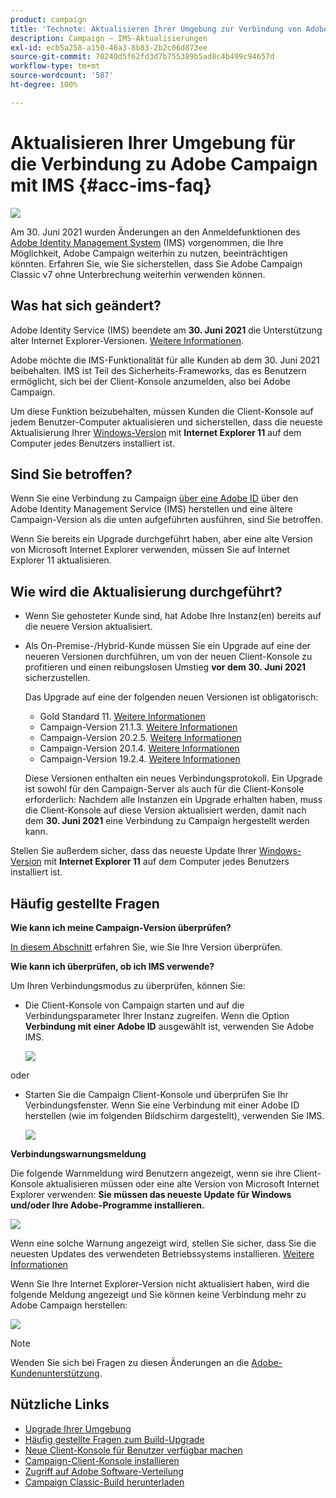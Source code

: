 ```yaml
---
product: campaign
title: 'Technote: Aktualisieren Ihrer Umgebung zur Verbindung von Adobe Campaign mit IMS'
description: Campaign – IMS-Aktualisierungen
exl-id: ecb5a258-a150-46a3-8b83-2b2c06d873ee
source-git-commit: 70240d5f62fd3d7b755389b5ad8c4b499c94657d
workflow-type: tm+mt
source-wordcount: '587'
ht-degree: 100%

---
```


# Aktualisieren Ihrer Umgebung für die Verbindung zu Adobe Campaign mit IMS {#acc-ims-faq}

![](../../assets/v7-only.svg)

Am 30. Juni 2021 wurden Änderungen an den Anmeldefunktionen des [Adobe Identity Management System](https://helpx.adobe.com/de/enterprise/using/identity.html) (IMS) vorgenommen, die Ihre Möglichkeit, Adobe Campaign weiterhin zu nutzen, beeinträchtigen könnten. Erfahren Sie, wie Sie sicherstellen, dass Sie Adobe Campaign Classic v7 ohne Unterbrechung weiterhin verwenden können.

## Was hat sich geändert?

Adobe Identity Service (IMS) beendete am **30. Juni 2021** die Unterstützung alter Internet Explorer-Versionen. [Weitere Informationen](https://helpx.adobe.com/de/x-productkb/global/update-operating-system-and-browser.html).

Adobe möchte die IMS-Funktionalität für alle Kunden ab dem 30. Juni 2021 beibehalten. IMS ist Teil des Sicherheits-Frameworks, das es Benutzern ermöglicht, sich bei der Client-Konsole anzumelden, also bei Adobe Campaign.

Um diese Funktion beizubehalten, müssen Kunden die Client-Konsole auf jedem Benutzer-Computer aktualisieren und sicherstellen, dass die neueste Aktualisierung Ihrer [Windows-Version](../../rn/using/compatibility-matrix.md#ClientConsoleoperatingsystems) mit **Internet Explorer 11** auf dem Computer jedes Benutzers installiert ist.

## Sind Sie betroffen?

Wenn Sie eine Verbindung zu Campaign [über eine Adobe ID](../../integrations/using/about-adobe-id.md) über den Adobe Identity Management Service (IMS) herstellen und eine ältere Campaign-Version als die unten aufgeführten ausführen, sind Sie betroffen.

Wenn Sie bereits ein Upgrade durchgeführt haben, aber eine alte Version von Microsoft Internet Explorer verwenden, müssen Sie auf Internet Explorer 11 aktualisieren.

## Wie wird die Aktualisierung durchgeführt?

* Wenn Sie gehosteter Kunde sind, hat Adobe Ihre Instanz(en) bereits auf die neuere Version aktualisiert.

* Als On-Premise-/Hybrid-Kunde müssen Sie ein Upgrade auf eine der neueren Versionen durchführen, um von der neuen Client-Konsole zu profitieren und einen reibungslosen Umstieg **vor dem 30. Juni 2021** sicherzustellen.

   Das Upgrade auf eine der folgenden neuen Versionen ist obligatorisch:

   * Gold Standard 11. [Weitere Informationen](../../rn/using/gold-standard.md)
   * Campaign-Version 21.1.3. [Weitere Informationen](../../rn/using/latest-release.md)
   * Campaign-Version 20.2.5. [Weitere Informationen](../../rn/using/release--2020.md#release-20-2-5-build-9188)
   * Campaign-Version 20.1.4. [Weitere Informationen](../../rn/using/release--2020.md#release-20-1-4-build-9126)
   * Campaign-Version 19.2.4. [Weitere Informationen](../../rn/using/release--2019.md#release-19-2-4-build-9082)

   Diese Versionen enthalten ein neues Verbindungsprotokoll. Ein Upgrade ist sowohl für den Campaign-Server als auch für die Client-Konsole erforderlich: Nachdem alle Instanzen ein Upgrade erhalten haben, muss die Client-Konsole auf diese Version aktualisiert werden, damit nach dem **30. Juni 2021** eine Verbindung zu Campaign hergestellt werden kann.

Stellen Sie außerdem sicher, dass das neueste Update Ihrer [Windows-Version](../../rn/using/compatibility-matrix.md#ClientConsoleoperatingsystems) mit **Internet Explorer 11** auf dem Computer jedes Benutzers installiert ist.

## Häufig gestellte Fragen

**Wie kann ich meine Campaign-Version überprüfen?**

[In diesem Abschnitt](../../platform/using/launching-adobe-campaign.md#getting-your-campaign-version) erfahren Sie, wie Sie Ihre Version überprüfen.


**Wie kann ich überprüfen, ob ich IMS verwende?**

Um Ihren Verbindungsmodus zu überprüfen, können Sie:

* Die Client-Konsole von Campaign starten und auf die Verbindungsparameter Ihrer Instanz zugreifen. Wenn die Option **Verbindung mit einer Adobe ID** ausgewählt ist, verwenden Sie Adobe IMS.

   ![](../../integrations/using/assets/ims_1.png)

oder

* Starten Sie die Campaign Client-Konsole und überprüfen Sie Ihr Verbindungsfenster. Wenn Sie eine Verbindung mit einer Adobe ID herstellen (wie im folgenden Bildschirm dargestellt), verwenden Sie IMS.

   ![](../../integrations/using/assets/adobeID.png)

**Verbindungswarnungsmeldung**

Die folgende Warnmeldung wird Benutzern angezeigt, wenn sie ihre Client-Konsole aktualisieren müssen oder eine alte Version von Microsoft Internet Explorer verwenden: **Sie müssen das neueste Update für Windows und/oder Ihre Adobe-Programme installieren.**

![](../../integrations/using/assets/do-not-localize/errorMsg.png)

Wenn eine solche Warnung angezeigt wird, stellen Sie sicher, dass Sie die neuesten Updates des verwendeten Betriebssystems installieren. [Weitere Informationen](https://helpx.adobe.com/x-productkb/global/update-operating-system-and-browser.html)

Wenn Sie Ihre Internet Explorer-Version nicht aktualisiert haben, wird die folgende Meldung angezeigt und Sie können keine Verbindung mehr zu Adobe Campaign herstellen:

![](../../integrations/using/assets/do-not-localize/errorUpdateReq.png)

>[!NOTE]
>
>Wenden Sie sich bei Fragen zu diesen Änderungen an die [Adobe-Kundenunterstützung](https://helpx.adobe.com/de/enterprise/admin-guide.html/enterprise/using/support-for-experience-cloud.ug.html).

## Nützliche Links

* [Upgrade Ihrer Umgebung](../../production/using/build-upgrade.md)
* [Häufig gestellte Fragen zum Build-Upgrade](../../platform/using/faq-build-upgrade.md)
* [Neue Client-Konsole für Benutzer verfügbar machen](../../installation/using/client-console-availability-for-windows.md)
* [Campaign-Client-Konsole installieren](../../installation/using/installing-the-client-console.md)
* [Zugriff auf Adobe Software-Verteilung](https://experienceleague.adobe.com/docs/experience-cloud/software-distribution/home.html?lang=de)
* [Campaign Classic-Build herunterladen](https://experience.adobe.com/#/downloads/content/software-distribution/de/campaign.html)
